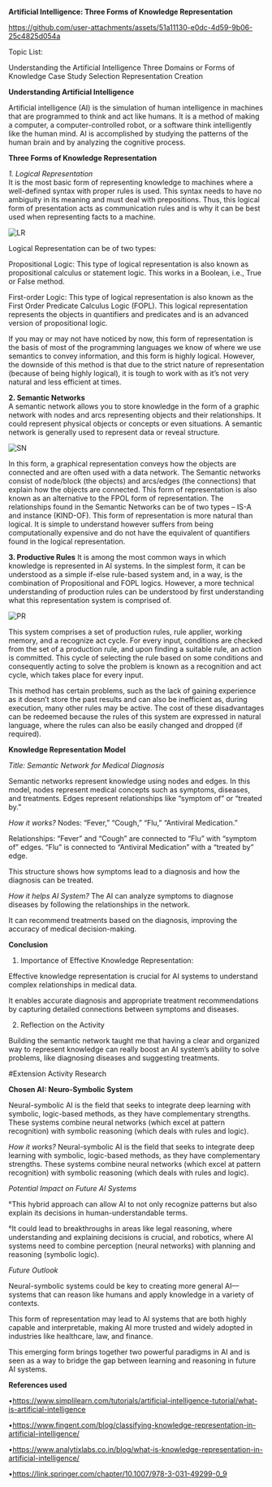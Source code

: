 
**Artificial Intelligence: Three Forms of Knowledge Representation**





https://github.com/user-attachments/assets/51a11130-e0dc-4d59-9b06-25c4825d054a





Topic List:

Understanding the Artificial Intelligence
Three Domains or Forms of Knowledge
Case Study Selection
Representation Creation

**Understanding Artificial Intelligence**

Artificial intelligence (AI) is the simulation of human intelligence in machines that are programmed to think and act like humans. It is a method of making a computer, a computer-controlled robot, or a software think intelligently like the human mind. AI is accomplished by studying the patterns of the human brain and by analyzing the cognitive process.

**Three Forms of Knowledge Representation**

*1. Logical Representation* <br/>
It is the most basic form of representing knowledge to machines where a well-defined syntax with proper rules is used. This syntax needs to have no ambiguity in its meaning and must deal with prepositions. Thus, this logical form of presentation acts as communication rules and is why it can be best used when representing facts to a machine.

![LR](https://github.com/user-attachments/assets/abe9f434-b7be-4954-8d77-3e6cf6a673b5)


Logical Representation can be of two types:

Propositional Logic: This type of logical representation is also known as propositional calculus or statement logic. This works in a Boolean, i.e., True or False method.

First-order Logic: This type of logical representation is also known as the First Order Predicate Calculus Logic (FOPL). This logical representation represents the objects in quantifiers and predicates and is an advanced version of propositional logic.

If you may or may not have noticed by now, this form of representation is the basis of most of the programming languages we know of where we use semantics to convey information, and this form is highly logical. However, the downside of this method is that due to the strict nature of representation (because of being highly logical), it is tough to work with as it’s not very natural and less efficient at times.

**2. Semantic Networks** <br/>
A semantic network allows you to store knowledge in the form of a graphic network with nodes and arcs representing objects and their relationships. It could represent physical objects or concepts or even situations. A semantic network is generally used to represent data or reveal structure.

![SN](https://github.com/user-attachments/assets/f6e99da2-04a8-47c6-9d9c-6b2c35f0c551)


In this form, a graphical representation conveys how the objects are connected and are often used with a data network. The Semantic networks consist of node/block (the objects) and arcs/edges (the connections) that explain how the objects are connected. This form of representation is also known as an alternative to the FPOL form of representation. The relationships found in the Semantic Networks can be of two types – IS-A and instance (KIND-OF). This form of representation is more natural than logical. It is simple to understand however suffers from being computationally expensive and do not have the equivalent of quantifiers found in the logical representation.

**3. Productive Rules**
It is among the most common ways in which knowledge is represented in AI systems. In the simplest form, it can be understood as a simple if-else rule-based system and, in a way, is the combination of Propositional and FOPL logics. However, a more technical understanding of production rules can be understood by first understanding what this representation system is comprised of.

![PR](https://github.com/user-attachments/assets/e6e7a69c-8fbf-4349-a4ea-631c74fd6421)


This system comprises a set of production rules, rule applier, working memory, and a recognize act cycle. For every input, conditions are checked from the set of a production rule, and upon finding a suitable rule, an action is committed. This cycle of selecting the rule based on some conditions and consequently acting to solve the problem is known as a recognition and act cycle, which takes place for every input. 

This method has certain problems, such as the lack of gaining experience as it doesn’t store the past results and can also be inefficient as, during execution, many other rules may be active. The cost of these disadvantages can be redeemed because the rules of this system are expressed in natural language, where the rules can also be easily changed and dropped (if required).

**Knowledge Representation Model**

*Title: Semantic Network for Medical Diagnosis*

Semantic networks represent knowledge using nodes and edges. In this model, nodes represent medical concepts such as symptoms, diseases, and treatments. Edges represent relationships like “symptom of” or “treated by.”

*How it works?*
Nodes: “Fever,” “Cough,” “Flu,” “Antiviral Medication.”
 
Relationships:
 “Fever” and “Cough” are connected to “Flu” with “symptom of” edges.
“Flu” is connected to “Antiviral Medication” with a “treated by” edge.

This structure shows how symptoms lead to a diagnosis and how the diagnosis can be treated.

*How it helps AI System?*
 The AI can analyze symptoms to diagnose diseases by following the relationships in the network.

 It can recommend treatments based on the diagnosis, improving the accuracy of medical decision-making.

**Conclusion**

1. Importance of Effective Knowledge Representation:

Effective knowledge representation is crucial for AI systems to understand complex relationships in medical data.

It enables accurate diagnosis and appropriate treatment recommendations by capturing detailed connections between symptoms and diseases.


2.  Reflection on the Activity

Building the semantic network taught me that having a clear and organized way to represent knowledge can really boost an AI system’s ability to solve problems, like diagnosing diseases and suggesting treatments.


#Extension Activity Research

**Chosen AI: Neuro-Symbolic System**

Neural-symbolic AI is the field that seeks to integrate deep learning with symbolic, logic-based methods, as they have complementary strengths. These systems combine neural networks (which excel at pattern recognition) with symbolic reasoning (which deals with rules and logic).

*How it works?*
Neural-symbolic AI is the field that seeks to integrate deep learning with symbolic, logic-based methods, as they have complementary strengths. These systems combine neural networks (which excel at pattern recognition) with symbolic reasoning (which deals with rules and logic).

*Potential Impact on Future AI Systems*

°This hybrid approach can allow AI to not only recognize patterns but also explain its decisions in human-understandable terms.

°It could lead to breakthroughs in areas like legal reasoning, where understanding and explaining decisions is crucial, and robotics, where AI systems need to combine perception (neural networks) with planning and reasoning (symbolic logic).
   
 
*Future Outlook*

Neural-symbolic systems could be key to creating more general AI—systems that can reason like humans and apply knowledge in a variety of contexts.

This form of representation may lead to AI systems that are both highly capable and interpretable, making AI more trusted and widely adopted in industries like healthcare, law, and finance.

This emerging form brings together two powerful paradigms in AI and is seen as a way to bridge the gap between learning and reasoning in future AI systems.


**References used**


•https://www.simplilearn.com/tutorials/artificial-intelligence-tutorial/what-is-artificial-intelligence

•https://www.fingent.com/blog/classifying-knowledge-representation-in-artificial-intelligence/

•https://www.analytixlabs.co.in/blog/what-is-knowledge-representation-in-artificial-intelligence/

•https://link.springer.com/chapter/10.1007/978-3-031-49299-0_9










 
